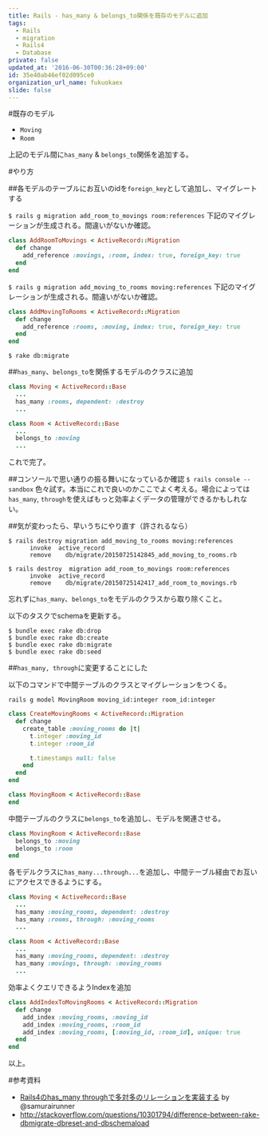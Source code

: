 ```yaml
---
title: Rails - has_many & belongs_to関係を既存のモデルに追加
tags:
  - Rails
  - migration
  - Rails4
  - Database
private: false
updated_at: '2016-06-30T00:36:28+09:00'
id: 35e40ab46ef02d095ce0
organization_url_name: fukuokaex
slide: false
---
```

#既存のモデル

- `Moving`
- `Room`

上記のモデル間に`has_many` & `belongs_to`関係を追加する。

#やり方

##各モデルのテーブルにお互いのidを`foreign_key`として追加し、マイグレートする

`$ rails g migration add_room_to_movings room:references`
下記のマイグレーションが生成される。間違いがないか確認。

```ruby:20150725142417_add_room_to_movings.rb
class AddRoomToMovings < ActiveRecord::Migration
  def change
    add_reference :movings, :room, index: true, foreign_key: true
  end
end
```

`$ rails g migration add_moving_to_rooms moving:references`
下記のマイグレーションが生成される。間違いがないか確認。

```ruby:20150725142845_add_moving_to_rooms.rb
class AddMovingToRooms < ActiveRecord::Migration
  def change
    add_reference :rooms, :moving, index: true, foreign_key: true
  end
end
```

`$ rake db:migrate`

##`has_many`、`belongs_to`を関係するモデルのクラスに追加

```ruby:moving.rb
class Moving < ActiveRecord::Base
  ...
  has_many :rooms, dependent: :destroy
  ...
```

```ruby:room.rb
class Room < ActiveRecord::Base
  ...
  belongs_to :moving
  ...
```

これで完了。

##コンソールで思い通りの振る舞いになっているか確認
`$ rails console --sandbox`
色々試す。本当にこれで良いのかここでよく考える。場合によっては`has_many`, `through`を使えばもっと効率よくデータの管理ができるかもしれない。

##気が変わったら、早いうちにやり直す（許されるなら）

```
$ rails destroy migration add_moving_to_rooms moving:references
      invoke  active_record
      remove    db/migrate/20150725142845_add_moving_to_rooms.rb
```

```
$ rails destroy  migration add_room_to_movings room:references
      invoke  active_record
      remove    db/migrate/20150725142417_add_room_to_movings.rb
```

忘れずに`has_many`、`belongs_to`をモデルのクラスから取り除くこと。

以下のタスクでschemaを更新する。

```
$ bundle exec rake db:drop
$ bundle exec rake db:create
$ bundle exec rake db:migrate
$ bundle exec rake db:seed
```

##`has_many, through`に変更することにした

以下のコマンドで中間テーブルのクラスとマイグレーションをつくる。

```
rails g model MovingRoom moving_id:integer room_id:integer
```

```ruby:20150725172522_create_moving_rooms.rb
class CreateMovingRooms < ActiveRecord::Migration
  def change
    create_table :moving_rooms do |t|
      t.integer :moving_id
      t.integer :room_id

      t.timestamps null: false
    end
  end
end
```

```ruby:moving_room.rb
class MovingRoom < ActiveRecord::Base
end
```

中間テーブルのクラスに`belongs_to`を追加し、モデルを関連させる。

```ruby:moving_room.rb
class MovingRoom < ActiveRecord::Base
  belongs_to :moving
  belongs_to :room
end
```

各モデルクラスに`has_many...through...`を追加し、中間テーブル経由でお互いにアクセスできるようにする。

```ruby
class Moving < ActiveRecord::Base
  ...
  has_many :moving_rooms, dependent: :destroy
  has_many :rooms, through: :moving_rooms
  ...
```
```ruby
class Room < ActiveRecord::Base
  ...
  has_many :moving_rooms, dependent: :destroy
  has_many :movings, through: :moving_rooms
  ...
```

効率よくクエリできるようIndexを追加

```ruby:20150726014749_add_index_to_moving_rooms.rb
class AddIndexToMovingRooms < ActiveRecord::Migration
  def change
    add_index :moving_rooms, :moving_id
    add_index :moving_rooms, :room_id
    add_index :moving_rooms, [:moving_id, :room_id], unique: true
  end
end
```
以上。

#参考資料

- [Rails4のhas_many throughで多対多のリレーションを実装する](http://qiita.com/samurairunner/items/cbd91bb9e3f8b0433b99) by @samurairunner
- http://stackoverflow.com/questions/10301794/difference-between-rake-dbmigrate-dbreset-and-dbschemaload
